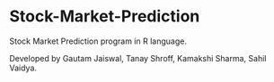 # Stock-Market-Prediction
Stock Market Prediction program in R language.

Developed by Gautam Jaiswal, Tanay Shroff, Kamakshi Sharma, Sahil Vaidya.
